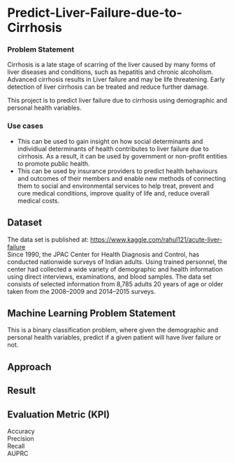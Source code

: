 # Predict-Liver-Failure-due-to-Cirrhosis

### Problem Statement
Cirrhosis is a late stage of scarring of the liver caused by many forms of liver diseases and conditions, such as hepatitis and chronic alcoholism. Advanced cirrhosis results in Liver failure and may be life threatening. Early detection of liver cirrhosis can be treated and reduce further damage. 

This project is to predict liver failure due to cirrhosis using demographic and personal health variables. 

### Use cases
* This can be used to gain insight on how social determinants and individiual determinants of health contributes to liver failure due to cirrhosis. As a result, it can be used by government or non-profit entities to promote public health.
* This can be used by insurance providers to predict health behaviours and outcomes of their members and enable new methods of connecting them to social and environmental services to help treat, prevent and cure medical conditions, improve quality of life and, reduce overall medical costs.

## Dataset
The data set is published at: https://www.kaggle.com/rahul121/acute-liver-failure <br />
Since 1990, the JPAC Center for Health Diagnosis and Control, has conducted nationwide surveys of Indian adults. Using trained personnel, the center had collected a wide variety of demographic and health information using direct interviews, examinations, and blood samples. The data set consists of selected information from 8,785 adults 20 years of age or older taken from the 2008–2009 and 2014–2015 surveys.

## Machine Learning Problem Statement 
This is a binary classification problem, where given the demographic and personal health variables, predict if a given patient will have liver failure or not.

## Approach

## Result

## Evaluation Metric (KPI)
Accuracy<br />
Precision<br />
Recall<br />
AUPRC<br />



